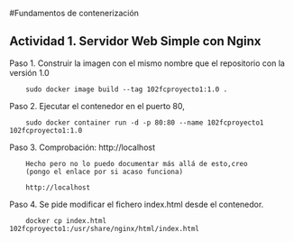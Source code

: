 #Fundamentos de contenerización
## Actividad 1. Servidor Web Simple con Nginx

Paso 1. Construir la imagen con el mismo nombre que el repositorio con la versión 1.0 

```
	sudo docker image build --tag 102fcproyecto1:1.0 .
```
Paso 2. Ejecutar el contenedor en el puerto 80,

```
	sudo docker container run -d -p 80:80 --name 102fcproyecto1 102fcproyecto1:1.0 
```
Paso 3. Comprobación: http://localhost

```
	Hecho pero no lo puedo documentar más allá de esto,creo
	(pongo el enlace por si acaso funciona)
	
	http://localhost
```
Paso 4. Se pide modificar el fichero index.html desde el contenedor. 
```
	docker cp index.html 102fcproyecto1:/usr/share/nginx/html/index.html
```
 

